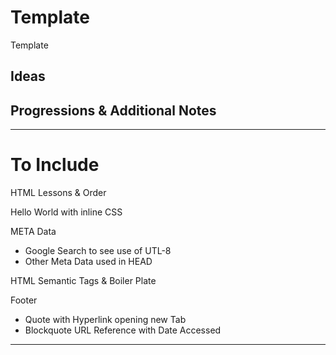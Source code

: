 # Template
Template

## Ideas


## Progressions & Additional Notes


---

# To Include

HTML Lessons & Order

Hello World with inline CSS

META Data
- Google Search to see use of UTL-8
- Other Meta Data used in HEAD

HTML Semantic Tags & Boiler Plate

Footer
- Quote with Hyperlink opening new Tab
- Blockquote URL Reference with Date Accessed

---
